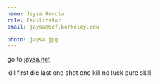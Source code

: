 ```yaml
---
name: Jaysa Garcia
role: Facilitator
email: jaysa@ocf.berkeley.edu

photo: jaysa.jpg
---
```

go to [jaysa.net](https://jaysa.net/)

kill first
die last
one shot
one kill
no luck
pure skill
